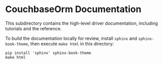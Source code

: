 CouchbaseOrm Documentation
=================================

This subdirectory contains the high-level driver documentation, including
tutorials and the reference.

To build the documentation locally for review, install `sphinx` and
`sphinx-book-theme`, then execute `make html` in this directory:

    pip install 'sphinx' sphinx-book-theme
    make html